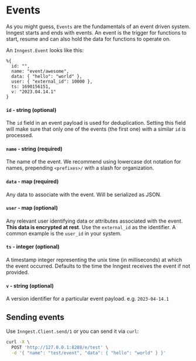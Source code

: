# Events

As you might guess, `Events` are the fundamentals of an event driven system. Inngest starts and
ends with events. An event is the trigger for functions to start, resume and can also hold the
data for functions to operate on.

An `Inngest.Event` looks like this:

```
%{
  id: "",
  name: "event/awesome",
  data: { "hello": "world" },
  user: { "external_id": 10000 },
  ts: 1690156151,
  v: "2023.04.14.1"
}
```

#### `id` - string (optional)

The `id` field in an event payload is used for deduplication. Setting this field will make
sure that only one of the events (the first one) with a similar `id` is processed.

#### `name` - string (required)

The name of the event. We recommend using lowercase dot notation for names, prepending
`<prefixes>/` with a slash for organization.

#### `data` - map (required)

Any data to associate with the event. Will be serialized as JSON.

#### `user` - map (optional)

Any relevant user identifying data or attributes associated with the event. **This data is
encrypted at rest**. Use the `external_id` as the identifier. A common example is the `user_id`
in your system.

#### `ts` - integer (optional)

A timestamp integer representing the unix time (in milliseconds) at which the event occurred.
Defaults to the time the Inngest receives the event if not provided.

#### `v` - string (optional)

A version identifier for a particular event payload. e.g. `2023-04-14.1`

## Sending events

Use `Inngest.Client.send/1` or you can send it via `curl`:

``` sh
curl -X \
  POST 'http://127.0.0.1:8288/e/test' \
  -d '{ "name": "test/event", "data": { "hello": "world" } }'
```
